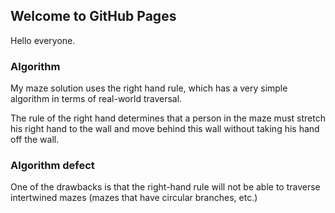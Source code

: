 ## Welcome to GitHub Pages

Hello everyone.

### Algorithm

My maze solution uses the right hand rule, which has a very simple algorithm in terms of real-world traversal.

The rule of the right hand determines that a person in the maze must stretch his right hand to the wall and move behind this wall without taking his hand off the wall.

### Algorithm defect

One of the drawbacks is that the right-hand rule will not be able to traverse intertwined mazes (mazes that have circular branches, etc.)
